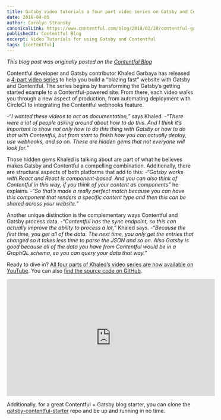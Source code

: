 ```yaml
---
title: Gatsby video tutorials a four part video series on Gatsby and Contentful by Khaled Garbaya
date: 2018-04-05
author: Carolyn Stransky
canonicalLink: https://www.contentful.com/blog/2018/02/28/contentful-gatsby-video-tutorials/
publishedAt: Contentful Blog
excerpt: Video Tutorials for using Gatsby and Contentful
tags: [contentful]
---
```


_This blog post was originally posted on the [Contentful Blog](https://www.contentful.com/blog/2018/02/28/contentful-gatsby-video-tutorials)_

Contentful developer and Gatsby contributor Khaled Garbaya has released a [4-part video series](https://www.youtube.com/watch?v=Ek4o40w1tH4&list=PL8KiuH6vpACV-F7jXribe4YveGBhBeG9A) to help you build a “blazing fast” website with Gatsby and Contentful. The series begins by transforming the Gatsby’s getting started example to a Contentful-powered site. From there, each video walks you through a new aspect of production, from automating deployment with CircleCI to integrating the Contentful webhooks feature.

_-“I wanted these videos to act as documentation,”_ says Khaled. _-“There were a lot of people asking around about how to do this. And I think it’s important to show not only how to do this thing with Gatsby or how to do that with Contentful, but from start to finish how you can actually deploy, use webhooks, and so on. These are hidden gems that not everyone will look for.”_

Those hidden gems Khaled is talking about are part of what he believes makes Gatsby and Contentful a compelling combination. Additionally, there are structural aspects of both platforms that add to this: _-“Gatsby works with React and React is component-based. And you can also think of Contentful in this way, if you think of your content as components”_ he explains. _-“So that’s made a really perfect match because you can have this component that renders a specific content type and then this can be shared across your website.”_

Another unique distinction is the complementary ways Contentful and Gatsby process data. _-“Contentful has the sync endpoint, so this can actually improve the ability to process a lot,”_ Khaled says. _-“Because the first time, you get all of the data. The next time, you only get the entries that changed so it takes less time to parse the JSON and so on. Also Gatsby is good because all of the data you have from Contentful would be in a GraphQL schema, so you can query your data that way.”_

Ready to dive in? [All four parts of Khaled’s video series are now available on YouTube](https://www.youtube.com/watch?v=Ek4o40w1tH4&list=PL8KiuH6vpACV-F7jXribe4YveGBhBeG9A). You can also [find the source code on GitHub](https://github.com/Khaledgarbaya/gatsby-contentful-site).

<iframe width="560" height="315" src="https://www.youtube.com/embed/videoseries?list=PL8KiuH6vpACV-F7jXribe4YveGBhBeG9A" frameborder="0" allow="autoplay; encrypted-media" allowfullscreen></iframe>

Additionally, for a great Contentful + Gatsby blog starter, you can clone the [gatsby-contentful-starter](https://github.com/contentful-userland/gatsby-contentful-starter) repo and be up and running in no time.
